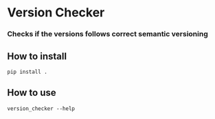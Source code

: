 # Version Checker

<h3>Checks if the versions follows correct semantic versioning</h3>

## How to install

```shell
pip install .
```


## How to use

```shell
version_checker --help
```
